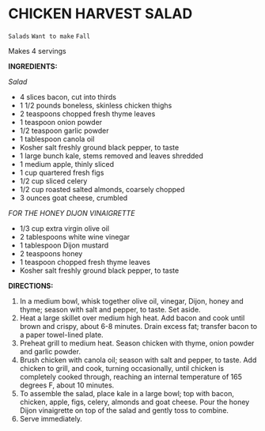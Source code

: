 # CHICKEN HARVEST SALAD

`Salads` `Want to make` `Fall`

Makes 4 servings

**INGREDIENTS:**

_Salad_

- 4 slices bacon, cut into thirds
- 1 1/2 pounds boneless, skinless chicken thighs
- 2 teaspoons chopped fresh thyme leaves
- 1 teaspoon onion powder
- 1/2 teaspoon garlic powder
- 1 tablespoon canola oil
- Kosher salt freshly ground black pepper, to taste
- 1 large bunch kale, stems removed and leaves shredded
- 1 medium apple, thinly sliced
- 1 cup quartered fresh figs
- 1/2 cup sliced celery
- 1/2 cup roasted salted almonds, coarsely chopped
- 3 ounces goat cheese, crumbled

_FOR THE HONEY DIJON VINAIGRETTE_

- 1/3 cup extra virgin olive oil
- 2 tablespoons white wine vinegar
- 1 tablespoon Dijon mustard
- 2 teaspoons honey
- 1 teaspoon chopped fresh thyme leaves
- Kosher salt freshly ground black pepper, to taste

**DIRECTIONS:**

1. In a medium bowl, whisk together olive oil, vinegar, Dijon, honey and thyme; season with salt and pepper, to taste. Set aside.
2. Heat a large skillet over medium high heat. Add bacon and cook until brown and crispy, about 6-8 minutes. Drain excess fat; transfer bacon to a paper towel-lined plate.
3. Preheat grill to medium heat. Season chicken with thyme, onion powder and garlic powder.
4. Brush chicken with canola oil; season with salt and pepper, to taste. Add chicken to grill, and cook, turning occasionally, until chicken is completely cooked through, reaching an internal temperature of 165 degrees F, about 10 minutes.
5. To assemble the salad, place kale in a large bowl; top with bacon, chicken, apple, figs, celery, almonds and goat cheese. Pour the honey Dijon vinaigrette on top of the salad and gently toss to combine.
6. Serve immediately.
